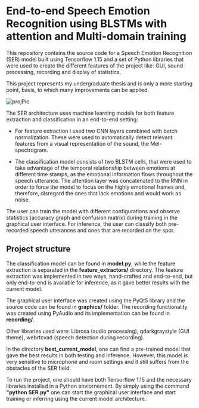 # End-to-end Speech Emotion Recognition using BLSTMs with attention and Multi-domain training 

This repository contains the source code for a Speech Emotion Recognition (SER) model built using Tensorflow 1.15 and a set of Python libraries that were used to create the different features of the project like: GUI, sound processing, recording and display of statistics.  

This project represents my undergraduate thesis and is only a mere starting point, basis, to which many improvements can be applied. 

  

  

![projPic](https://github.com/raulsteleac/Speech_Emotion_Recognition/blob/master/Sistem_Diagram.jpeg?raw=true) 

  

The SER architecture uses machine learning models for both feature extraction and classification in an end-to-end setting: 

  - For feature extraction I used two CNN layers combined with batch normalization. These were used to automatically detect relevant features from a visual representation of the sound, the Mel-spectrogram. 

  - The classification model consists of two BLSTM cells, that were used to take advantage of the temporal relationship between emotions at different time stamps, as the emotional information flows throughout the speech utterance. The attention layer was concatenated to the RNN in order to force the model to focus on the highly emotional frames and, therefore, disregard the ones that lack emotions and would work as noise. 

  

The user can train the model with different configurations and observe statistics (accuracy graph and confusion matrix) during training in the graphical user interface. For inference, the user can classify both pre-recorded speech utterances and ones that are recorded on the spot.  

## Project structure 

  

The classification model can be found in **model.py**, while the feature extraction is separated in the **feature_extractors/** directory. The feature extraction was implemented in two ways, hand-crafted and end-to-end, but only end-to-end is available for inference, as it gave better results with the current model. 

  

The graphical user interface was created using the PyQt5 library and the source code can be found in **graphics/** folder. The recording functionality was created using PyAudio and its implementation can be found in **recording/**.  

  

Other libraries used were: Librosa (audio processing), qdarkgraystyle (GUI theme), webrtcvad (speech detection during recording). 

  

In the directory **best_current_model**, one can find a pre-trained model that gave the best results in both testing and inference. However, this model is very sensitive to microphone and room settings and it still suffers from the obstacles of the SER field. 

  

To run the project, one should have both Tensorflow 1.15 and the necessary libraries installed in a Python enviornement. By simply using the command **"python SER.py"** one can start the graphical user interface and start training or inferring using the current model architecture. 
